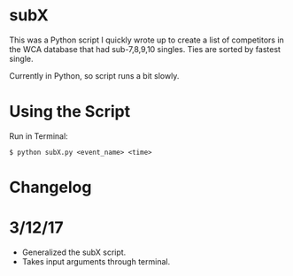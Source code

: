subX
===

This was a Python script I quickly wrote up to create a list of competitors in the WCA database that had sub-7,8,9,10 singles. Ties are sorted by fastest single.

Currently in Python, so script runs a bit slowly.

Using the Script
====
Run in Terminal:

`$ python subX.py <event_name> <time>`


Changelog
====

3/12/17
=====
- Generalized the subX script.
- Takes input arguments through terminal.